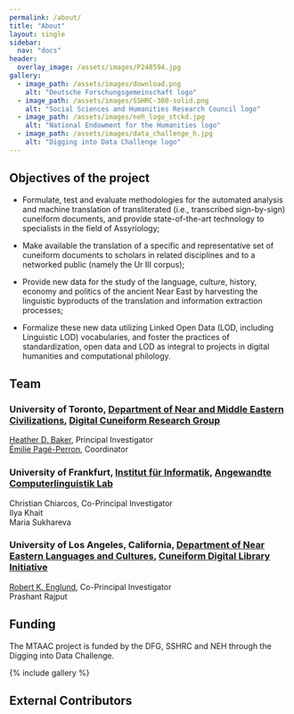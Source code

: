 ```yaml
---
permalink: /about/
title: "About"
layout: single
sidebar:
  nav: "docs"
header:
  overlay_image: /assets/images/P248594.jpg
gallery:
  - image_path: /assets/images/download.png
    alt: "Deutsche Forschungsgemeinschaft logo"
  - image_path: /assets/images/SSHRC-300-solid.png
    alt: "Social Sciences and Humanities Research Council logo"
  - image_path: /assets/images/neh_logo_stckd.jpg
    alt: "National Endowment for the Humanities logo"
  - image_path: /assets/images/data_challenge_h.jpg
    alt: "Digging into Data Challenge logo"
---
```

## Objectives of the project

- Formulate, test and evaluate methodologies for the automated analysis and machine translation of transliterated (i.e., transcribed sign-by-sign) cuneiform documents, and provide state-of-the-art technology to specialists in the field of Assyriology;

- Make available the translation of a specific and representative set of cuneiform documents to scholars in related disciplines and to a networked public (namely the Ur III corpus); 

- Provide new data for the study of the language, culture, history, economy and politics of the ancient Near East by harvesting the linguistic byproducts of the translation and information extraction processes;

- Formalize these new data utilizing Linked Open Data (LOD, including Linguistic LOD) vocabularies, and foster the practices of standardization, open data and LOD as integral to projects in digital humanities and computational philology.

## Team

### University of Toronto, [Department of Near and Middle Eastern Civilizations](http://nmc.utoronto.ca/), [Digital Cuneiform Research Group](https://cdli-gh.github.io/mtaac/digital_cuneiform/)
[Heather D. Baker](http://nmc.utoronto.ca/faculty/h-d-baker/), Principal Investigator   
[Émilie Pagé-Perron](http://epageperron.info), Coordinator  

### University of Frankfurt, [Institut für Informatik](http://www.informatik.uni-frankfurt.de/index.php/en/), [Angewandte Computerlinguistik Lab](http://www.acoli.informatik.uni-frankfurt.de/)
Christian Chiarcos, Co-Principal Investigator  
Ilya Khait  
Maria Sukhareva  

### University of Los Angeles, California, [Department of Near Eastern Languages and Cultures](http://nelc.ucla.edu/),  [Cuneiform Digital Library Initiative](http://cdli.ucla.edu)
[Robert K. Englund](cdli.ucla.edu/?q=robert-k-englund), Co-Principal Investigator  
Prashant Rajput  

## Funding
The MTAAC project is funded by the DFG, SSHRC and NEH through the Digging into Data Challenge.

{% include gallery %}

## External Contributors
